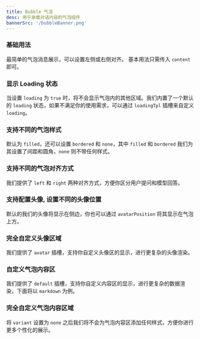 ```yaml
---
title: Bubble 气泡
desc: 用于承载对话内容的气泡组件
bannerSrc: '/bubbleBanner.png'
---
```



 <script type="text/javascript">
  // 加载webcomponent脚本
  import { loadWebComponentScript } from '/ng-components/utils/web-component-loader.js';
  const webComponentConfig = {
      scriptUrl: './angular-webcomponents/main.js',
      polyfillsUrl: './angular-webcomponents/polyfills.js',
      runtimeUrl: '/angular-webcomponents/runtime.js',
      componentName: 'mc-ng-bubble',
      maxRetries: 3,
      retryDelay: 2000
  };            

  loadWebComponentScript(webComponentConfig);
   
   </script>


### 基础用法

最简单的气泡消息展示，可以设置左侧或右侧对齐。
基本用法只需传入 `content` 即可。


<mc-ng-bubble-basic></mc-ng-bubble-basic>

### 显示 Loading 状态

当设置 `loading` 为 `true` 时，将不会显示气泡内的其他区域。我们内置了一个默认的 `loading` 状态，如果不满足你的使用需求，可以通过 `loadingTpl` 插槽来自定义 `loading`。

<mc-ng-bubble-loading></mc-ng-bubble-loading>

### 支持不同的气泡样式

默认为 `filled`，还可以设置 `bordered` 和 `none`，其中 `filled` 和 `bordered` 我们为其设置了间距和圆角，`none` 则不带任何样式。

<mc-ng-bubble-variant></mc-ng-bubble-variant>

### 支持不同的气泡对齐方式

我们提供了 `left` 和 `right` 两种对齐方式，方便你区分用户提问和模型回答。

<mc-ng-bubble-align></mc-ng-bubble-align>

### 支持配置头像, 设置不同的头像位置

默认的我们的头像将显示在侧边，你也可以通过 `avatarPosition` 将其显示在气泡上方。
<mc-ng-bubble-avatar-config></mc-ng-bubble-avatar-config>

### 完全自定义头像区域

我们提供了 `avatar` 插槽，支持你自定义头像区的显示，进行更复杂的头像渲染。
<mc-ng-bubble-avatar-plus></mc-ng-bubble-avatar-plus>

### 自定义气泡内容区

我们提供了 `default` 插槽，支持你自定义内容区的显示，进行更复杂的数据渲染，下面将以 `markdown` 为例。

<mc-ng-bubble-custom></mc-ng-bubble-custom>

### 完全自定义气泡内容区域

将 `variant` 设置为 `none` 之后我们将不会为气泡内容区添加任何样式，方便你进行更多个性化的展示。

<mc-ng-bubble-variant-avatar></mc-ng-bubble-variant-avatar>